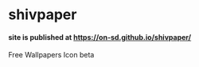 # shivpaper

#### site is published at https://on-sd.github.io/shivpaper/

Free Wallpapers Icon beta

